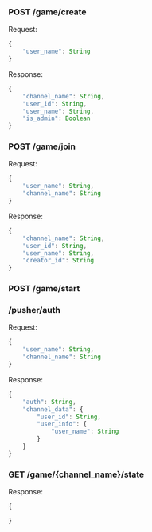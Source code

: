 ### POST /game/create
Request:
```js
{
    "user_name": String
}
```
Response:
```js
{
    "channel_name": String,
    "user_id": String,
    "user_name": String,
    "is_admin": Boolean
}
```

### POST /game/join
Request:
```js
{
    "user_name": String,
    "channel_name": String
}
```

Response:
```js
{
    "channel_name": String,
    "user_id": String,
    "user_name": String,
    "creator_id": String
}
```

### POST /game/start


### /pusher/auth
Request:
```js
{
    "user_name": String,
    "channel_name": String
}
```

Response:
```js
{
    "auth": String,
    "channel_data": {
        "user_id": String,
        "user_info": {
            "user_name": String
        }
    }
}
```

### GET /game/{channel_name}/state
Response:
```js
{

}
```
